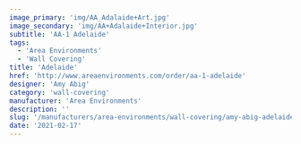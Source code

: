 ```yaml
---
image_primary: 'img/AA_Adalaide+Art.jpg'
image_secondary: 'img/AA+Adalaide+Interior.jpg'
subtitle: 'AA-1 Adelaide'
tags:
  - 'Area Environments'
  - 'Wall Covering'
title: 'Adelaide'
href: 'http://www.areaenvironments.com/order/aa-1-adelaide'
designer: 'Amy Abig'
category: 'wall-covering'
manufacturer: 'Area Environments'
description: ''
slug: '/manufacturers/area-environments/wall-covering/amy-abig-adelaide'
date: '2021-02-17'
---
```


